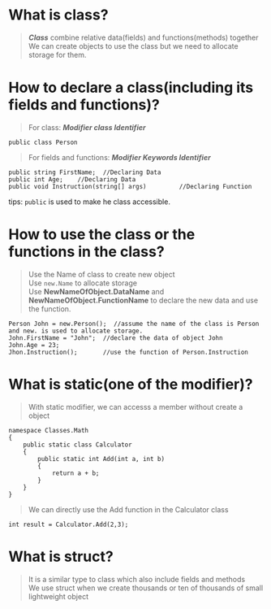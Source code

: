 # What is class?
>***Class*** combine relative data(fields) and functions(methods) together  
>We can create objects to use the class but we need to allocate storage for them.  

# How to declare a class(including its fields and functions)?
>For class: ***Modifier class Identifier***
```
public class Person
```
>For fields and functions: ***Modifier Keywords Identifier***
```
public string FirstName;  //Declaring Data
public int Age;    //Declaring Data
public void Instruction(string[] args)         //Declaring Function
```
tips: `public` is used to make he class accessible. 

# How to use the class or the functions in the class?
> Use the Name of class to create new object  
> Use `new.Name` to allocate storage  
> Use **NewNameOfObject.DataName** and **NewNameOfObject.FunctionName** to declare the new data and use the function.
```
Person John = new.Person();  //assume the name of the class is Person and new. is used to allocate storage.
John.FirstName = "John";  //declare the data of object John
John.Age = 23;              
Jhon.Instruction();       //use the function of Person.Instruction
```

# What is static(one of the modifier)?
>With static modifier, we can accesss a member without create a object
```
namespace Classes.Math
{
    public static class Calculator
    {
        public static int Add(int a, int b)
        {
            return a + b;   
        }
    }
}
```
>We can directly use the Add function in the Calculator class
```
int result = Calculator.Add(2,3);
```

# What is struct?
> It is a similar type to class which also include fields and methods     
> We use struct when we create thousands or ten of thousands of small lightweight object
